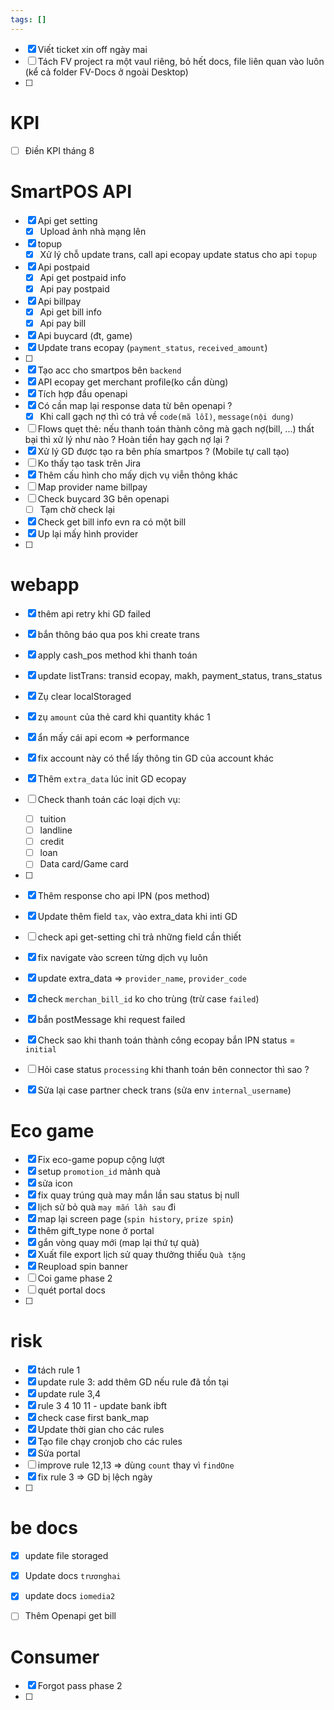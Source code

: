 ```yaml
---
tags: []
---
```



- [x] Viết ticket xin off ngày mai
- [ ] Tách FV project ra một vaul riêng, bỏ hết docs, file liên quan vào luôn (kể cả folder FV-Docs ở ngoài Desktop)
- [ ] 
# KPI
- [ ] Điền KPI tháng 8

# SmartPOS API

- [x] Api get setting
    - [x] Upload ảnh nhà mạng lên
- [x] topup
    - [x]  Xử lý chỗ update trans, call api ecopay update status cho api `topup`
- [x] Api postpaid
    - [x] Api get postpaid info
    - [x] Api pay postpaid
- [x] Api billpay
    - [x] Api get bill info
    - [x] Api pay bill
- [x] Api buycard (đt, game)
- [x] Update trans ecopay (`payment_status`, `received_amount`)
- [ ] 
- [x] Tạo acc cho smartpos bên `backend`
- [x] API ecopay get merchant profile(ko cần dùng)
- [x] Tích hợp đầu openapi
- [x] Có cần map lại response data từ bên openapi ?
    - [x] Khi call gạch nợ thì có trả về `code(mã lỗi)`, `message(nội dung)` 
- [ ] Flows quẹt thẻ: nếu thanh toán thành công mà gạch nợ(bill, ...) thất bại thì xử lý như nào ? Hoàn tiền hay gạch nợ lại ?
- [x] Xử lý GD được tạo ra bên phía smartpos ? (Mobile tự call tạo)
- [ ] Ko thấy tạo task trên Jira
- [x] Thêm cấu hình cho mấy dịch vụ viễn thông khác
- [ ] Map provider name billpay
- [ ] Check buycard 3G bên openapi
    - [ ] Tạm chờ check lại
- [x] Check get bill info evn ra có một bill
- [x] Up lại mấy hình provider
- [ ] 



#  webapp
- [x] thêm api retry khi GD failed
- [x] bắn thông báo qua pos khi create trans
- [x] apply cash_pos method khi thanh toán
- [x] update listTrans: transid ecopay, makh, payment_status, trans_status 
- [x] Zụ clear localStoraged
- [x] zụ `amount` của thẻ card khi quantity khác 1
- [x] ẩn mấy cái api ecom => performance
- [x] fix account này có thể lấy thông tin GD của account khác
- [x] Thêm `extra_data` lúc init GD ecopay
- [ ]  Check thanh toán các loại dịch vụ:
    - [ ] tuition
    - [ ] landline
    - [ ] credit
    - [ ] loan
    - [ ] Data card/Game card

- [ ] 
- [x] Thêm response cho api IPN (pos method)
- [x] Update thêm field `tax`, vào extra_data khi inti GD
- [ ] check api get-setting chỉ trả những field cần thiết
- [x] fix navigate vào screen từng dịch vụ luôn
- [x] update extra_data => `provider_name`, `provider_code`
- [x] check `merchan_bill_id` ko cho trùng (trừ case `failed`)
- [x] bắn postMessage khi request failed
- [x] Check sao khi thanh toán thành công ecopay bắn IPN status = `initial`
- [ ] Hỏi case status `processing` khi thanh toán bên connector thì sao ?
- [x] Sửa lại case partner check trans (sửa env `internal_username`)


# Eco game

- [x] Fix eco-game popup cộng lượt
- [x] setup `promotion_id` mảnh quà
- [x] sửa icon
- [x] fix quay trúng quà may mắn lần sau status bị null
- [x] lịch sử bỏ quà `may mắn lần sau` đi 
- [x] map lại screen page (`spin history`, `prize spin`)
- [x] thêm gift_type none ở portal
- [x] gắn vòng quay mới (map lại thứ tự quà)
- [x] Xuất file export lịch sử quay thưởng thiếu `Quà tặng`
- [x] Reupload spin banner
- [ ] Coi game phase 2 
- [ ] quét portal docs
- [ ] 

# risk
- [x] tách rule 1
- [x] update rule 3: add thêm GD nếu rule đã tồn tại
- [x] update rule 3,4 
- [x] rule 3 4 10 11 - update bank ibft
- [x] check case first bank_map
- [x] Update thời gian cho các rules
- [x] Tạo file chạy cronjob cho các rules
- [x] Sửa portal
- [ ] improve rule 12,13 => dùng `count` thay vì `findOne`
- [x] fix rule 3 => GD bị lệch ngày
- [ ] 

# be docs
- [x] update file storaged
- [x] Update docs `trươnghai`
- [x] update docs `iomedia2`
- [ ] Thêm Openapi get bill


# Consumer

- [x] Forgot pass phase 2
- [ ] 










